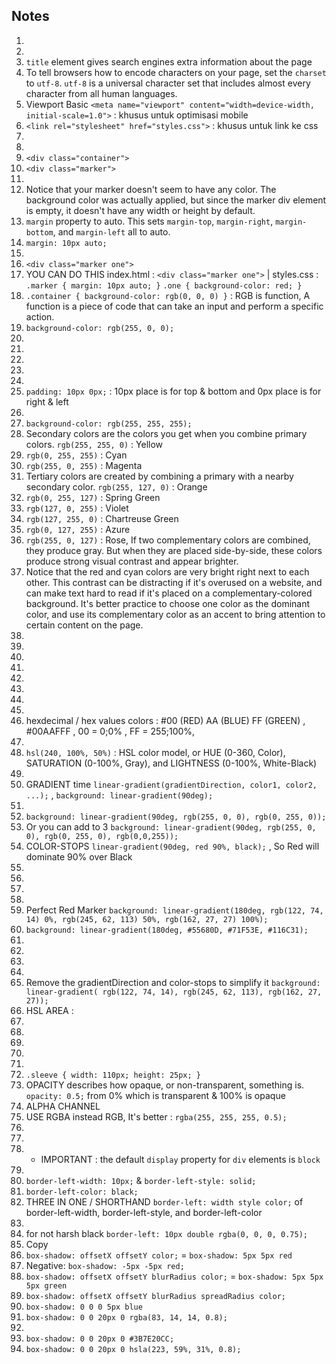 ## Notes

1.
2.
3. `title` element gives search engines extra information about the page
4. To tell browsers how to encode characters on your page, set the `charset` to `utf-8`. `utf-8` is a universal character set that includes almost every character from all human languages.
5. Viewport Basic `<meta name="viewport" content="width=device-width, initial-scale=1.0">` : khusus untuk optimisasi mobile
6. `<link rel="stylesheet" href="styles.css">` : khusus untuk link ke css
7. 
8.
9. `<div class="container">`
10. `<div class="marker">`
11. 
12. Notice that your marker doesn't seem to have any color. The background color was actually applied, but since the marker div element is empty, it doesn't have any width or height by default.
13. `margin` property to auto. This sets `margin-top`, `margin-right`, `margin-bottom`, and `margin-left` all to auto.
14. `margin: 10px auto;`
15. 
16. `<div class="marker one">`
17. YOU CAN DO THIS index.html : `<div class="marker one">` | styles.css : `.marker { margin: 10px auto; }` `.one { background-color: red; }`
18. `.container { background-color: rgb(0, 0, 0) }` : RGB is function, A function is a piece of code that can take an input and perform a specific action.
19. `background-color: rgb(255, 0, 0);`
20. 
21. 
22.
23.
24.
25. `padding: 10px 0px;` : 10px place is for top & bottom and 0px place is for right & left
26.
27. `background-color: rgb(255, 255, 255);`
28. Secondary colors are the colors you get when you combine primary colors. `rgb(255, 255, 0)` : Yellow
29. `rgb(0, 255, 255)` : Cyan
30. `rgb(255, 0, 255)` : Magenta
31. Tertiary colors are created by combining a primary with a nearby secondary color. `rgb(255, 127, 0)` : Orange
32. `rgb(0, 255, 127)` : Spring Green
33. `rgb(127, 0, 255)` : Violet
34. `rgb(127, 255, 0)` : Chartreuse Green
35. `rgb(0, 127, 255)` : Azure
36. `rgb(255, 0, 127)` : Rose, If two complementary colors are combined, they produce gray. But when they are placed side-by-side, these colors produce strong visual contrast and appear brighter.
37. Notice that the red and cyan colors are very bright right next to each other. This contrast can be distracting if it's overused on a website, and can make text hard to read if it's placed on a complementary-colored background. It's better practice to choose one color as the dominant color, and use its complementary color as an accent to bring attention to certain content on the page.
38. 
39. 
40. 
41. 
42.
43.
44.
45.
46. hexdecimal / hex values colors : #00 (RED) AA (BLUE) FF (GREEN) , #00AAFFF , 00 = 0;0% , FF = 255;100%, 
47. 
48. `hsl(240, 100%, 50%)` : HSL color model, or HUE (0-360, Color), SATURATION (0-100%, Gray), and LIGHTNESS (0-100%, White-Black)
49. 
50. GRADIENT time `linear-gradient(gradientDirection, color1, color2, ...);` , `background: linear-gradient(90deg);`
51.
52. `background: linear-gradient(90deg, rgb(255, 0, 0), rgb(0, 255, 0));`
53. Or you can add to 3 `background: linear-gradient(90deg, rgb(255, 0, 0), rgb(0, 255, 0), rgb(0,0,255));`
54. COLOR-STOPS `linear-gradient(90deg, red 90%, black);` , So Red will dominate 90% over Black
55.
56.
57.
58.
59. Perfect Red Marker `background: linear-gradient(180deg, rgb(122, 74, 14) 0%, rgb(245, 62, 113) 50%, rgb(162, 27, 27) 100%);`
60. `background: linear-gradient(180deg, #55680D, #71F53E, #116C31);`
61.
62.
63.
64.
65. Remove the gradientDirection and color-stops to simplify it `background: linear-gradient( rgb(122, 74, 14), rgb(245, 62, 113), rgb(162, 27, 27));` 
66. HSL AREA : 
67.
68.
69.
70.
71.
72. `.sleeve { width: 110px; height: 25px; }`
73. OPACITY describes how opaque, or non-transparent, something is. `opacity: 0.5;` from 0% which is transparent & 100% is opaque
74. ALPHA CHANNEL 
75. USE RGBA instead RGB, It's better : `rgba(255, 255, 255, 0.5);` 
76. 
77.
78.  - IMPORTANT : the default `display` property for `div` elements is `block`
79. 
80. `border-left-width: 10px;` & `border-left-style: solid;`
81. `border-left-color: black;`
82. THREE IN ONE / SHORTHAND `border-left: width style color;` of border-left-width, border-left-style, and border-left-color
83. 
84. for not harsh black `border-left: 10px double rgba(0, 0, 0, 0.75);`
85. Copy 
86. `box-shadow: offsetX offsetY color;` = `box-shadow: 5px 5px red`
87.  Negative: `box-shadow: -5px -5px red;`
88. `box-shadow: offsetX offsetY blurRadius color;` = `box-shadow: 5px 5px 5px green`
89. `box-shadow: offsetX offsetY blurRadius spreadRadius color;`
90. `box-shadow: 0 0 0 5px blue`
91. `box-shadow: 0 0 20px 0 rgba(83, 14, 14, 0.8);`
92. 
93. `box-shadow: 0 0 20px 0 #3B7E20CC;`
94. `box-shadow: 0 0 20px 0 hsla(223, 59%, 31%, 0.8);`
